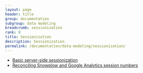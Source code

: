 ```yaml
---
layout: page
header: title
group: documentation
subgroup: data modeling
breadcrumb: sessionization
rank: 0
title: Sessionization
description: Sessionization.
permalink: /documentation/data-modeling/sessionization/
---
```


<!--* [client-side sessionization](client-side-sessionization)-->
* [Basic server-side sessionization](basic-sessionization-in-sql)
* [Reconciling Snowplow and Google Analytics session numbers](reconciling-snowplow-and-ga)
